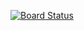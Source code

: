 [![Board Status](https://dev.azure.com/bharathraj1614/cc21f1b1-ef46-4003-9419-7b6ac69c648b/f12ce632-e442-49c3-aa93-5db5e34fc3e4/_apis/work/boardbadge/cc73e012-387f-434a-8760-374b5f89d7db)](https://dev.azure.com/bharathraj1614/cc21f1b1-ef46-4003-9419-7b6ac69c648b/_boards/board/t/f12ce632-e442-49c3-aa93-5db5e34fc3e4/Microsoft.RequirementCategory)
